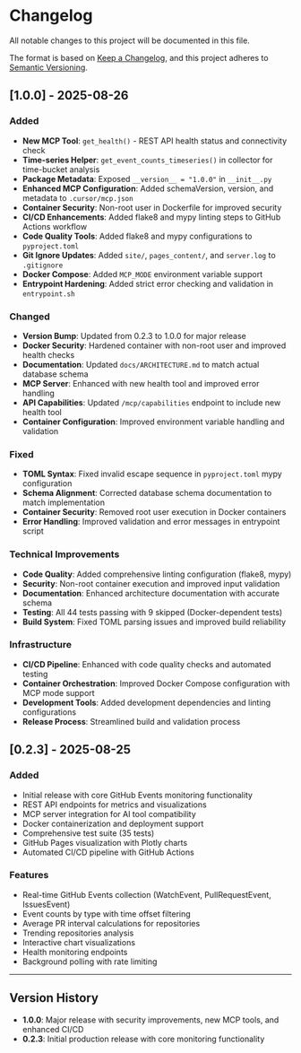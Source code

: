 # Changelog

All notable changes to this project will be documented in this file.

The format is based on [Keep a Changelog](https://keepachangelog.com/en/1.0.0/),
and this project adheres to [Semantic Versioning](https://semver.org/spec/v2.0.0.html).

## [1.0.0] - 2025-08-26

### Added
- **New MCP Tool**: `get_health()` - REST API health status and connectivity check
- **Time-series Helper**: `get_event_counts_timeseries()` in collector for time-bucket analysis
- **Package Metadata**: Exposed `__version__ = "1.0.0"` in `__init__.py`
- **Enhanced MCP Configuration**: Added schemaVersion, version, and metadata to `.cursor/mcp.json`
- **Container Security**: Non-root user in Dockerfile for improved security
- **CI/CD Enhancements**: Added flake8 and mypy linting steps to GitHub Actions workflow
- **Code Quality Tools**: Added flake8 and mypy configurations to `pyproject.toml`
- **Git Ignore Updates**: Added `site/`, `pages_content/`, and `server.log` to `.gitignore`
- **Docker Compose**: Added `MCP_MODE` environment variable support
- **Entrypoint Hardening**: Added strict error checking and validation in `entrypoint.sh`

### Changed
- **Version Bump**: Updated from 0.2.3 to 1.0.0 for major release
- **Docker Security**: Hardened container with non-root user and improved health checks
- **Documentation**: Updated `docs/ARCHITECTURE.md` to match actual database schema
- **MCP Server**: Enhanced with new health tool and improved error handling
- **API Capabilities**: Updated `/mcp/capabilities` endpoint to include new health tool
- **Container Configuration**: Improved environment variable handling and validation

### Fixed
- **TOML Syntax**: Fixed invalid escape sequence in `pyproject.toml` mypy configuration
- **Schema Alignment**: Corrected database schema documentation to match implementation
- **Container Security**: Removed root user execution in Docker containers
- **Error Handling**: Improved validation and error messages in entrypoint script

### Technical Improvements
- **Code Quality**: Added comprehensive linting configuration (flake8, mypy)
- **Security**: Non-root container execution and improved input validation
- **Documentation**: Enhanced architecture documentation with accurate schema
- **Testing**: All 44 tests passing with 9 skipped (Docker-dependent tests)
- **Build System**: Fixed TOML parsing issues and improved build reliability

### Infrastructure
- **CI/CD Pipeline**: Enhanced with code quality checks and automated testing
- **Container Orchestration**: Improved Docker Compose configuration with MCP mode support
- **Development Tools**: Added development dependencies and linting configurations
- **Release Process**: Streamlined build and validation process

## [0.2.3] - 2025-08-25

### Added
- Initial release with core GitHub Events monitoring functionality
- REST API endpoints for metrics and visualizations
- MCP server integration for AI tool compatibility
- Docker containerization and deployment support
- Comprehensive test suite (35 tests)
- GitHub Pages visualization with Plotly charts
- Automated CI/CD pipeline with GitHub Actions

### Features
- Real-time GitHub Events collection (WatchEvent, PullRequestEvent, IssuesEvent)
- Event counts by type with time offset filtering
- Average PR interval calculations for repositories
- Trending repositories analysis
- Interactive chart visualizations
- Health monitoring endpoints
- Background polling with rate limiting

---

## Version History

- **1.0.0**: Major release with security improvements, new MCP tools, and enhanced CI/CD
- **0.2.3**: Initial production release with core monitoring functionality
